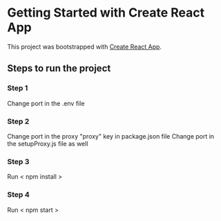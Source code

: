 # Getting Started with Create React App

This project was bootstrapped with [Create React App](https://github.com/facebook/create-react-app).

## Steps to run the project

### Step 1

Change port in the .env file

### Step 2

Change port in the proxy "proxy" key in package.json file
Change port in the setupProxy.js file as well

### Step 3

Run < npm install  >

### Step 4

Run < npm start >

